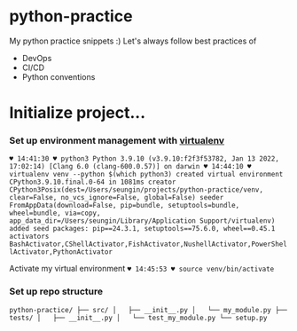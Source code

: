 # python-practice
My python practice snippets :) Let's always follow best practices of
- DevOps
- CI/CD
- Python conventions


# Initialize project...

### Set up environment management with [**virtualenv**](https://virtualenv.pypa.io/en/latest/)
`♥ 14:41:30 ♥ python3
Python 3.9.10 (v3.9.10:f2f3f53782, Jan 13 2022, 17:02:14)
[Clang 6.0 (clang-600.0.57)] on darwin
♥ 14:44:10 ♥ virtualenv venv --python $(which python3)
created virtual environment CPython3.9.10.final.0-64 in 1081ms
  creator CPython3Posix(dest=/Users/seungin/projects/python-practice/venv, clear=False, no_vcs_ignore=False, global=False)
  seeder FromAppData(download=False, pip=bundle, setuptools=bundle, wheel=bundle, via=copy, app_data_dir=/Users/seungin/Library/Application Support/virtualenv)
    added seed packages: pip==24.3.1, setuptools==75.6.0, wheel==0.45.1
  activators BashActivator,CShellActivator,FishActivator,NushellActivator,PowerShellActivator,PythonActivator`

Activate my virtual environment
`♥ 14:45:53 ♥ source venv/bin/activate`

### Set up repo structure
`
python-practice/
├── src/
│   ├── __init__.py
│   └── my_module.py
├── tests/
│   ├── __init__.py
│   └── test_my_module.py
└── setup.py
`

